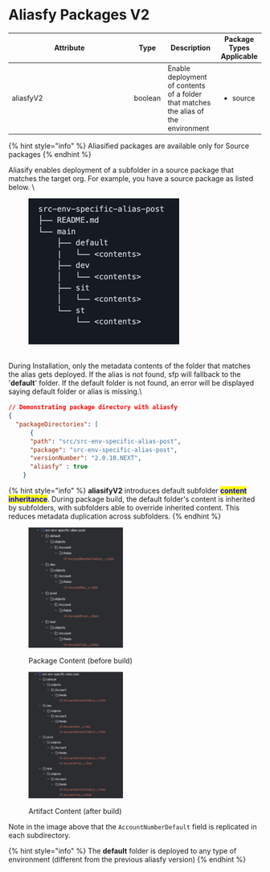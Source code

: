 # Aliasfy Packages V2

<table><thead><tr><th width="229">Attribute</th><th>Type</th><th>Description</th><th>Package Types Applicable</th></tr></thead><tbody><tr><td>aliasfyV2</td><td>boolean</td><td>Enable  deployment of contents of a folder that matches the alias of the environment</td><td><p></p><ul><li>source</li></ul><p></p></td></tr></tbody></table>

{% hint style="info" %}
Aliasified packages are available only for Source packages
{% endhint %}

Aliasify enables deployment of a subfolder in a source package that matches the target org. For example, you have a source package as listed below. \


<figure><img src="../../.gitbook/assets/image (46).png" alt=""><figcaption></figcaption></figure>

\
During Installation, only the metadata contents of the folder that matches the alias gets deployed. If the alias is not found, sfp will fallback to the '**default**' folder. If the default folder is not found, an error will be displayed saying default folder or alias is missing.\


```json
// Demonstrating package directory with aliasfy
{
  "packageDirectories": [
      {    
      "path": "src/src-env-specific-alias-post",
      "package": "src-env-specific-alias-post",
      "versionNumber": "2.0.10.NEXT",
      "aliasfy" : true
    }
```

{% hint style="info" %}
**aliasifyV2** introduces default subfolder <mark style="color:blue;">**content inheritance**</mark>. During package build, the default folder's content is inherited by subfolders, with subfolders able to override inherited content. This reduces metadata duplication across subfolders.
{% endhint %}

<div>

<figure><img src="../../.gitbook/assets/Screenshot 2024-09-17 at 12.58.56.png" alt="" width="188"><figcaption><p>Package Content (before build)</p></figcaption></figure>

 

<figure><img src="../../.gitbook/assets/Screenshot 2024-09-17 at 12.57.20.png" alt="" width="188"><figcaption><p>Artifact Content (after build)</p></figcaption></figure>

</div>

Note in the image above that the `AccountNumberDefault` field is replicated in each subdirectory.



{% hint style="info" %}
The **default** folder is deployed to any type of environment (different from the previous aliasfy version)
{% endhint %}
